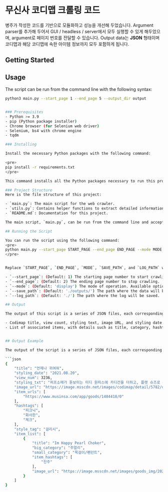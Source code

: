 # 무신사 코디맵 크롤링 코드

병주가 작성한 코드를 기반으로 모듈화하고 성능을 개선해 두었습니다. Argument parser를 추가해 두어서 GUI / headless / server에서 모두 실행할 수 있게 해두었으며, argument로 페이지 번호를 전달할 수 있습니다. Output data는 **JSON** 형태이며 코디맵과 해당 코디맵에 속한 아이템 정보까지 모두 포함하게 됩니다.

## Getting Started

## Usage

The script can be run from the command line with the following syntax:

```bash
python3 main.py --start_page 1 --end_page 5 --output_dir output


### Prerequisites
- Python >= 3.9
- pip (Python package installer)
- Chrome browser (for Selenium web driver)
- Selenium, bs4 with chrome engine
- tqdm

### Installing

Install the necessary Python packages with the following command:

<pre>
pip install -r requirements.txt
</pre>

This command installs all the Python packages necessary to run this project, such as `beautifulsoup4`, `selenium`, `pandas`, `numpy`, `tqdm`, and `webdriver_manager`.

### Project Structure
Here is the file structure of this project:

- `main.py`: The main script for the web crawler.
- `utils.py`: Contains helper functions to extract detailed information from each webpage.
- `README.md`: Documentation for this project.

The main script, `main.py`, can be run from the command line and accepts several command-line arguments.

## Running the Script

You can run the script using the following command:
<pre>
python main.py --start_page START_PAGE --end_page END_PAGE --mode MODE --save_path SAVE_PATH --log_path LOG_PATH
</pre>


Replace `START_PAGE`, `END_PAGE`, `MODE`, `SAVE_PATH`, and `LOG_PATH` with the desired values. Here is the explanation of each argument:

- `--start_page`: (Default: 1) The starting page number to start crawling.
- `--end_page`: (Default: 2) The ending page number to stop crawling.
- `--mode`: (Default: 'display') The mode of operation. Available options are 'display', 'headless', and 'server'.
- `--save_path`: (Default: './outputs/') The path where the data will be saved.
- `--log_path`: (Default: './') The path where the log will be saved.

## Output

The output of this script is a series of JSON files, each corresponding to a page on the Musinsa codimap. Each JSON file contains information about each codimap on the page, including:

- Codimap title, view count, styling text, image URL, and styling date
- List of associated items, with details such as title, category, hashtags, and image URL


## Output Example

The output of the script is a series of JSON files, each corresponding to a page on the Musinsa codimap. Each JSON file contains a list of data, where each element represents a codimap with various information as shown below:

```json
{
    "title": "언제나 귀여워",
    "styling_date": "2021.08.20",
    "view_num": 3236,
    "styling_txt": "퍼프소매가 돋보이는 미디 원피스에 카디건을 더하고, 플랫 슈즈로 완성한 걸리시 룩",
    "image_url": "https://image.msscdn.net/images/codimap/detail/5782/detail_5782_1_500.jpg?202306120506",
    "item_urls": [
        "https://www.musinsa.com/app/goods/1484418/0"
    ],
    "hashtags": [
        "피크닉",
        "화사한",
        "체크",
    ],
    "style_tag": "걸리시",
    "item_list": [
        {
            "title": "Im Happy Pearl Choker",
            "big_category": "주얼리",
            "small_category": "목걸이/펜던트",
            "item_hashtags": [
                "진주"
            ],
            "image_url": "https://image.msscdn.net/images/goods_img/20200614/1484418/1484418_1_500.jpg"
        }
    ]
}
